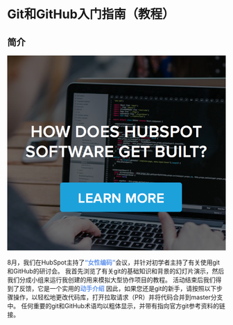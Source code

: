 # Git和GitHub入门指南（教程）

## 简介

![0ee48652-14c2-4be1-ae50-b7d56578e6be](assets/0ee48652-14c2-4be1-ae50-b7d56578e6be.webp)

8月，我们在HubSpot主持了<font color="#6495ED">**“女性编码”**</font>会议，并针对初学者主持了有关使用git和GitHub的研讨会。 我首先浏览了有关git的基础知识和背景的幻灯片演示，然后我们分成小组来运行我创建的用来模拟大型协作项目的教程。 活动结束后我们得到了反馈，它是一个实用的<font color="#6495ED">**动手介绍** </font>因此，如果您还是git的新手，请按照以下步骤操作，以轻松地更改代码库，打开拉取请求（PR）并将代码合并到master分支中。 任何重要的git和GitHub术语均以粗体显示，并带有指向官方git参考资料的链接。

